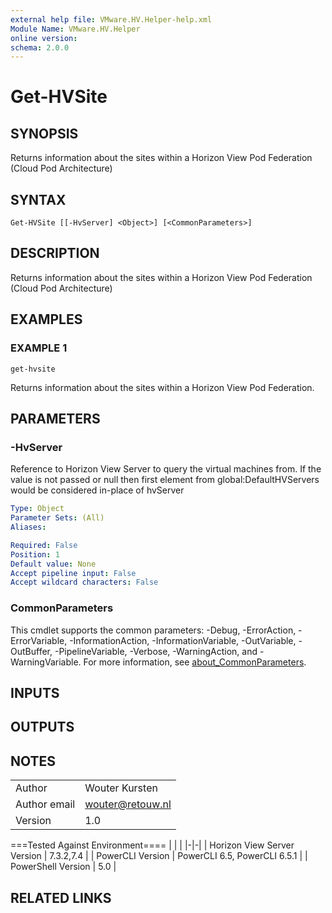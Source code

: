 ```yaml
---
external help file: VMware.HV.Helper-help.xml
Module Name: VMware.HV.Helper
online version:
schema: 2.0.0
---
```


# Get-HVSite

## SYNOPSIS
Returns information about the sites within a Horizon View Pod Federation (Cloud Pod Architecture)

## SYNTAX

```
Get-HVSite [[-HvServer] <Object>] [<CommonParameters>]
```

## DESCRIPTION
Returns information about the sites within a Horizon View Pod Federation (Cloud Pod Architecture)

## EXAMPLES

### EXAMPLE 1
```
get-hvsite
```

Returns information about the sites within a Horizon View Pod Federation.

## PARAMETERS

### -HvServer
Reference to Horizon View Server to query the virtual machines from.
If the value is not passed or null then
first element from global:DefaultHVServers would be considered in-place of hvServer

```yaml
Type: Object
Parameter Sets: (All)
Aliases:

Required: False
Position: 1
Default value: None
Accept pipeline input: False
Accept wildcard characters: False
```

### CommonParameters
This cmdlet supports the common parameters: -Debug, -ErrorAction, -ErrorVariable, -InformationAction, -InformationVariable, -OutVariable, -OutBuffer, -PipelineVariable, -Verbose, -WarningAction, and -WarningVariable. For more information, see [about_CommonParameters](http://go.microsoft.com/fwlink/?LinkID=113216).

## INPUTS

## OUTPUTS

## NOTES
| | |
|-|-|
| Author | Wouter Kursten |
| Author email | wouter@retouw.nl |
| Version | 1.0 |

===Tested Against Environment====
| | |
|-|-|
| Horizon View Server Version | 7.3.2,7.4 |
| PowerCLI Version | PowerCLI 6.5, PowerCLI 6.5.1 |
| PowerShell Version | 5.0 |

## RELATED LINKS
